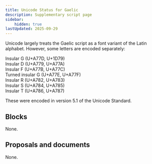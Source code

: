 ```yaml
---
title: Unicode Status for Gaelic
description: Supplementary script page
sidebar:
    hidden: true
lastUpdated: 2025-09-29
---
```


Unicode largely treats the Gaelic script as a font variant of the Latin alphabet. However, some letters are encoded separately:

Insular G (U+A77D, U+1D79)<br />
Insular D (U+A779, U+A77A)<br />
Insular F (U+A77B, U+A77C)<br />
Turned insular G (U+A77E, U+A77F)<br />
Insular R (U+A782, U+A783)<br />
Insular S (U+A784, U+A785)<br />
Insular T (U+A786, U+A787)

These were encoded in version 5.1 of the Unicode Standard.

## Blocks

None.

## Proposals and documents

None.

